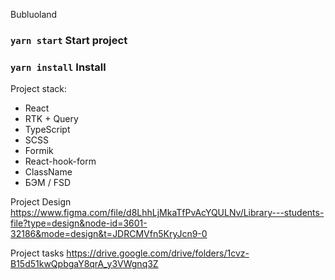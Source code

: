  Bubluoland

### `yarn start` Start project
### `yarn install` Install
          
Project stack: 
- React           
- RTK + Query     
- TypeScript      
- SCSS            
- Formik
- React-hook-form 
- ClassName       
- БЭМ / FSD     

Project Design https://www.figma.com/file/d8LhhLjMkaTfPvAcYQULNv/Library---students-file?type=design&node-id=3601-32186&mode=design&t=JDRCMVfn5KryJcn9-0  
                                                                                                                                                          
Project tasks https://drive.google.com/drive/folders/1cvz-B15d51kwQpbgaY8qrA_y3VWgnq3Z                                                                    
